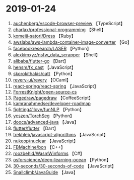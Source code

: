 # 2019-01-24

1. [auchenberg/vscode-browser-preview](https://github.com/auchenberg/vscode-browser-preview) 【TypeScript】
2. [charlax/professional-programming](https://github.com/charlax/professional-programming) 【Shell】
3. [komeiji-satori/Dress](https://github.com/komeiji-satori/Dress) 【Ruby】
4. [awslabs/aws-lambda-container-image-converter](https://github.com/awslabs/aws-lambda-container-image-converter) 【Go】
5. [facebookresearch/LASER](https://github.com/facebookresearch/LASER) 【Python】
6. [alexkimxyz/nsfw_data_scrapper](https://github.com/alexkimxyz/nsfw_data_scrapper) 【Shell】
7. [alibaba/flutter-go](https://github.com/alibaba/flutter-go) 【Dart】
8. [hensm/fx_cast](https://github.com/hensm/fx_cast) 【JavaScript】
9. [skorokithakis/catt](https://github.com/skorokithakis/catt) 【Python】
10. [revery-ui/revery](https://github.com/revery-ui/revery) 【OCaml】
11. [react-spring/react-spring](https://github.com/react-spring/react-spring) 【JavaScript】
12. [ForrestKnight/open-source-cs](https://github.com/ForrestKnight/open-source-cs) 
13. [Pagedraw/pagedraw](https://github.com/Pagedraw/pagedraw) 【CoffeeScript】
14. [kamranahmedse/developer-roadmap](https://github.com/kamranahmedse/developer-roadmap) 
15. [fighting41love/funNLP](https://github.com/fighting41love/funNLP) 【Python】
16. [ycszen/TorchSeg](https://github.com/ycszen/TorchSeg) 【Python】
17. [doocs/advanced-java](https://github.com/doocs/advanced-java) 【Java】
18. [flutter/flutter](https://github.com/flutter/flutter) 【Dart】
19. [trekhleb/javascript-algorithms](https://github.com/trekhleb/javascript-algorithms) 【JavaScript】
20. [nukeop/nuclear](https://github.com/nukeop/nuclear) 【JavaScript】
21. [FBMachine/bon](https://github.com/FBMachine/bon) 【C++】
22. [roozbehid/WasmWinforms](https://github.com/roozbehid/WasmWinforms) 【C#】
23. [osforscience/deep-learning-ocean](https://github.com/osforscience/deep-learning-ocean) 【Python】
24. [30-seconds/30-seconds-of-code](https://github.com/30-seconds/30-seconds-of-code) 【JavaScript】
25. [Snailclimb/JavaGuide](https://github.com/Snailclimb/JavaGuide) 【Java】
